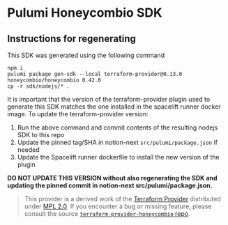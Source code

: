 # Pulumi Honeycombio SDK

## Instructions for regenerating
This SDK was generated using the following command

```
npm i
pulumi package gen-sdk --local terraform-provider@0.13.0 honeycombio/honeycombio 0.42.0
cp -r sdk/nodejs/* .
```

It is important that the version of the terraform-provider plugin used to generate this SDK matches the one installed in the spacelift runner docker image.
To update the terraform-provider version:

1. Run the above command and commit contents of the resulting nodejs SDK to this repo
2. Update the pinned tag/SHA in notion-next `src/pulumi/package.json` if needed
3. Update the Spacelift runner dockerfile to install the new version of the plugin


**DO NOT UPDATE THIS VERSION without also regenerating the SDK and updating the pinned commit in notion-next src/pulumi/package.json.**

> This provider is a derived work of the [Terraform Provider](https://github.com/honeycombio/terraform-provider-honeycombio)
> distributed under [MPL 2.0](https://www.mozilla.org/en-US/MPL/2.0/). If you encounter a bug or missing feature,
> please consult the source [`terraform-provider-honeycombio` repo](https://github.com/honeycombio/terraform-provider-honeycombio/issues).
